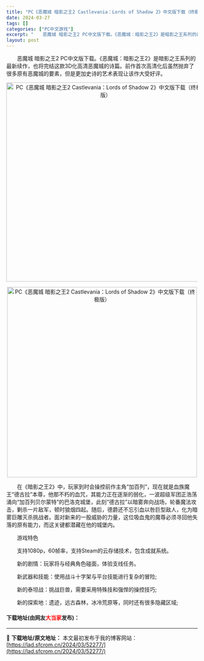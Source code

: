 ```yaml
---
title: "PC《恶魔城 暗影之王2 Castlevania：Lords of Shadow 2》中文版下载（终极版）"
date: 2024-03-27
tags: []
categories: ["PC中文游戏"]
excerpt: "　　恶魔城 暗影之王2 PC中文版下载。《恶魔城：暗影之王2》是暗影之王系列的最新续作，也将完结这款3D化高清恶魔城的诗篇。前作首次高清化后虽然抛弃了很多原有恶魔城的要素，但是更加史诗的艺术表现让该作大受好评。 　　在《暗影之王2》中，玩家到时会操控前作主角&ldquo;加百列&rdquo;，现在就&hellip;"
layout: post
---
```


 <p>　　恶魔城 暗影之王2 PC中文版下载。《恶魔城：暗影之王2》是暗影之王系列的最新续作，也将完结这款3D化高清恶魔城的诗篇。前作首次高清化后虽然抛弃了很多原有恶魔城的要素，但是更加史诗的艺术表现让该作大受好评。</p> <p align="center"><img align="" border="0" src="https://lad.sfcrom.cn/wp-content/uploads/2024/03/20240327_66039ac09bd50.webp" width="523" alt="PC《恶魔城 暗影之王2 Castlevania：Lords of Shadow 2》中文版下载（终极版）" /></p> <p align="center"><img align="" border="0" src="https://lad.sfcrom.cn/wp-content/uploads/2024/03/20240327_66039ac105a9d.webp" width="500" alt="PC《恶魔城 暗影之王2 Castlevania：Lords of Shadow 2》中文版下载（终极版）" /></p> <p>　　在《暗影之王2》中，玩家到时会操控前作主角&ldquo;加百列&rdquo;，现在就是血族魔王&ldquo;德古拉&rdquo;本尊，他那不朽的血咒，其能力正在逐渐的弱化，一波超级军团正浩荡涌向&ldquo;加百列贝尔蒙特&rdquo;的巴洛克城堡，此刻&ldquo;德古拉&rdquo;以暗雾奔向战场，轮番魔法攻击，剿杀一片敌军，顿时狼烟四起。随后，德爵还不忘引血以咎巨型敌人，化为暗雾巨雕灭杀挑战者。面对新来的一股威胁的力量，这位吸血鬼的魔尊必须寻回他失落的原有能力，而这关键都潜藏在他的城堡内。</p> <p>　　游戏特色</p> <p>　　支持1080p，60帧率，支持Steam的云存储技术，包含成就系统。</p> <p>　　新的剧情：玩家将与经典角色碰面，体验支线任务。</p> <p>　　新武器和技能：使用战斗十字架与平台技能进行复杂的冒险;</p> <p>　　新的泰坦战：挑战巨兽，需要采用特殊技和强悍的操控技巧;</p> <p>　　新的探索地：遗迹，远古森林，冰冷荒原等，同时还有很多隐藏区域;</p> <p><h4>下载地址(由网友<font color="red">大当家</font>发布)：</h4></p> 

---
📖 **下载地址/原文地址：** 本文最初发布于我的博客网站：[https://lad.sfcrom.cn/2024/03/52277/](https://lad.sfcrom.cn/2024/03/52277/)
